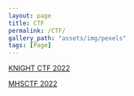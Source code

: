 ```yaml
---
layout: page
title: CTF
permalink: /CTF/
gallery_path: "assets/img/pexels"
tags: [Page]
---
```

[KNIGHT CTF 2022](http://p4rsz.me/CTF/knightctf-2022.html)

[MHSCTF 2022](http://p4rsz.me/CTF/mhsctf-2022.html)
